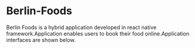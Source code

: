 # Berlin-Foods
Berlin Foods is a hybrid application developed in react native framework.Application enables users  to book their food online.Application interfaces are shown below.
